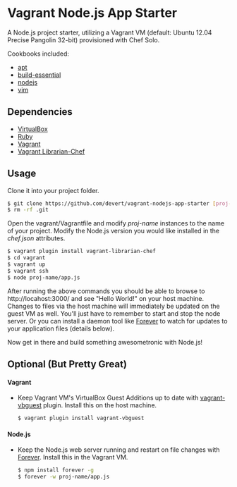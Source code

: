 Vagrant Node.js App Starter
==========================

A Node.js project starter, utilizing a Vagrant VM (default: Ubuntu 12.04 Precise Pangolin 32-bit) provisioned with Chef Solo.

Cookbooks included:

* [apt](https://github.com/opscode-cookbooks/apt)
* [build-essential](https://github.com/opscode-cookbooks/build-essential)
* [nodejs](https://github.com/mdxp/nodejs-cookbook.git)
* [vim](https://github.com/opscode-cookbooks/vim)

## Dependencies

* [VirtualBox](https://www.virtualbox.org/)
* [Ruby](http://www.ruby-lang.org/en/)
* [Vagrant](http://vagrantup.com/)
* [Vagrant Librarian-Chef](https://github.com/jimmycuadra/vagrant-librarian-chef)

## Usage

Clone it into your project folder.

```bash
$ git clone https://github.com/devert/vagrant-nodejs-app-starter [proj-name]
$ rm -rf .git
```

Open the vagrant/Vagrantfile and modify *proj-name* instances to the name of your project. Modify the Node.js version you would like installed in the *chef.json* attributes.

```bash
$ vagrant plugin install vagrant-librarian-chef
$ cd vagrant
$ vagrant up
$ vagrant ssh
$ node proj-name/app.js
```

After running the above commands you should be able to browse to http://locahost:3000/ and see "Hello World!" on your host machine. Changes to files via the host machine will immediately be updated on the guest VM as well. You'll just have to remember to start and stop the node server. Or you can install a daemon tool like [Forever](https://github.com/nodejitsu/forever) to watch for updates to your application files (details below). 

Now get in there and build something awesometronic with Node.js!

## Optional (But Pretty Great)

#### Vagrant
* Keep Vagrant VM's VirtualBox Guest Additions up to date with [vagrant-vbguest](https://github.com/dotless-de/vagrant-vbguest) plugin. Install this on the host machine.

    ```bash		
    $ vagrant plugin install vagrant-vbguest
    ```

#### Node.js
* Keep the Node.js web server running and restart on file changes with [Forever](https://github.com/nodejitsu/forever). Install this in the Vagrant VM.

    ```bash
    $ npm install forever -g
    $ forever -w proj-name/app.js
    ```
